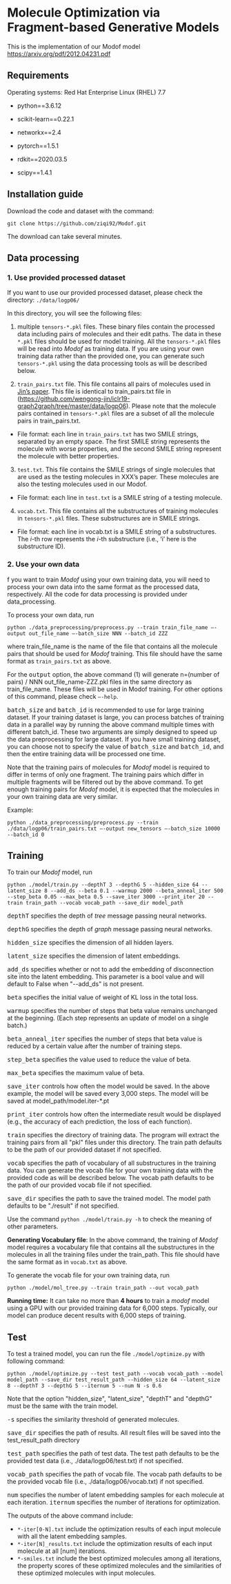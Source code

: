 # Molecule Optimization via Fragment-based Generative Models


This is the implementation of our Modof model https://arxiv.org/pdf/2012.04231.pdf

## Requirements

Operating systems: Red Hat Enterprise Linux (RHEL) 7.7


* python==3.6.12

* scikit-learn==0.22.1

* networkx==2.4

* pytorch==1.5.1

* rdkit==2020.03.5

* scipy==1.4.1

  

## Installation guide

Download the code and dataset with the command:

```
git clone https://github.com/ziqi92/Modof.git
```

The download can take several minutes.



## Data processing

### 1.   Use provided processed dataset

If you want to use our provided processed dataset, please check the directory: <code>./data/logp06/</code>

 

In this directory, you will see the following files:

1)   multiple <code>tensors-\*.pkl</code> files. These binary files contain the processed data including pairs of molecules and their edit paths. The data in these <code>\*.pkl</code> files should be used for model training. All the <code>tensors-\*.pkl</code> files will be read into *Modof* as training data. If you are using your own training data rather than the provided one, you can generate such <code>tensors-\*.pkl</code> using the data processing tools as will be described below.  

2)   <code>train_pairs.txt</code> file. This file contains all pairs of molecules used in [Jin’s paper](https://arxiv.org/pdf/1812.01070.pdf). This file is identical to train_pairs.txt file in  (https://github.com/wengong-jin/iclr19-graph2graph/tree/master/data/logp06). Please note that the molecule pairs contained in <code>tensors-\*.pkl</code> files are a subset of all the molecule pairs in train_pairs.txt. 

* File format:  each line in <code>train_pairs.txt</code> has two SMILE strings, separated by an empty space. The first SMILE string represents the molecule with worse properties, and the second SMILE string represent the molecule with better properties. 

3)   <code>test.txt</code>. This file contains the SMILE strings of single molecules that are used as the testing molecules in XXX’s paper. These molecules are also the testing molecules used in our Modof. 

* File format: each line in <code>test.txt</code> is a SMILE string of a testing molecule. 

4)   <code>vocab.txt</code>. This file contains all the substructures of training molecules in <code>tensors-*.pkl</code> files. These substructures are in SMILE strings. 

* File format: each line in vocab.txt is a SMILE string of a substructures. The *i*-th row represents the *i*-th substructure (i.e., ‘i’ here is the substructure ID). 

  

### 2.   Use your own data

f you want to train *Modof* using your own training data, you will need to process your own data into the same format as the processed data, respectively. All the code for data processing is provided under data_processing. 

To process your own data, run 

```
python ./data_preprocessing/preprocess.py --train train_file_name –-output out_file_name –-batch_size NNN --batch_id ZZZ 
```

where train_file_name is the name of the file that contains all the molecule pairs that should be used for *Modof* training. This file should have the same format as <code>train_pairs.txt</code> as above. 

For the <kbd>output</kbd> option, the above command (1) will generate n=(number of pairs) / NNN out_file_name-ZZZ.pkl files in the same directory as train_file_name. These files will be used in Modof training. For other options of this command, please check <code>–-help</code>.

<kbd>batch_size</kbd> and <kbd>batch_id</kbd> is recommended to use for large training dataset. If your training dataset is large, you can process batches of training data in a parallel way by running the above command multiple times with different batch_id. These two arguments are simply designed to speed up the data preprocessing for large dataset. If you have small training dataset, you can choose not to specify the value of <kbd>batch_size</kbd> and <kbd>batch_id</kbd>, and then the entire training data will be processed one time.

Note that the training pairs of molecules for *Modof* model is required to differ in terms of only one fragment. The training pairs which differ in multiple fragments will be filtered out by the above command. To get enough training pairs for *Modof* model, it is expected that the molecules in your own training data are very similar. 

Example:

```
python ./data_preprocessing/preprocess.py --train ./data/logp06/train_pairs.txt –-output new_tensors –-batch_size 10000 --batch_id 0 
```

## Training


To train our *Modof* model, run 

```
python ./model/train.py --depthT 3 --depthG 5 --hidden_size 64 --latent_size 8 --add_ds --beta 0.1 --warmup 2000 --beta_anneal_iter 500 --step_beta 0.05 --max_beta 0.5 --save_iter 3000 --print_iter 20 --train train_path --vocab vocab_path --save_dir model_path
```

<kbd>depthT</kbd>  specifies the depth of *tree* message passing neural networks.

<kbd>depthG</kbd>  specifies the depth of *graph* message passing neural networks.

<kbd>hidden_size</kbd> specifies the dimension of all hidden layers.

<kbd>latent_size</kbd> specifies the dimension of latent embeddings.

<kbd>add_ds</kbd> specifies whether or not to add the embedding of disconnection site into the latent embedding. This parameter is a bool value and will default to False when "--add_ds" is not present.

<kbd>beta</kbd> specifies the initial value of weight of KL loss in the total loss.

<kbd>warmup</kbd> specifies the number of steps that beta value remains unchanged at the beginning. (Each step represents an update of model on a single batch.)

<kbd>beta_anneal_iter</kbd> specifies the number of steps that beta value is reduced by a certain value after the number of training steps.

<kbd>step_beta</kbd> specifies the value used to reduce the value of beta.

<kbd>max_beta</kbd> specifies the maximum value of beta.

<kbd>save_iter</kbd> controls how often the model would be saved. In the above example, the model will be saved every 3,000 steps. The model will be saved at model_path/model.iter-*.pt

<kbd>print_iter</kbd> controls how often the intermediate result would be displayed (e.g., the accuracy of each prediction, the loss of each function).

<kbd>train</kbd> specifies the directory of training data. The program will extract the training pairs from all "pkl" files under this directory. The train path defaults to be the path of our provided dataset if not specified.

<kbd>vocab</kbd> specifies the path of vocabulary of all substructures in the training data. You can generate the vocab file for your own training data with the provided code as will be described below. The vocab path defaults to be the path of our provided vocab file if not specified.

<kbd>save_dir</kbd> specifies the path to save the trained model.  The model path defaults to be "./result" if not specified.

Use the command <code>python ./model/train.py -h</code> to check the meaning of other parameters.



**Generating Vocabulary file**: In the above command, the training of *Modof* model requires a vocabulary file that contains all the substructures in the molecules in all the training files under the train_path. This file should have the same format as in <code>vocab.txt</code> as above. 

To generate the vocab file for your own training data, run

```
python ./model/mol_tree.py --train train_path --out vocab_path
```



**Running time:** It can take no more than **4 hours** to train a *modof* model using a GPU with our provided training data for 6,000 steps.  Typically, our model can produce decent results with 6,000 steps of training.

## Test

To test a trained model, you can run the file <code>./model/optimize.py</code> with following command:

```
python ./model/optimize.py --test test_path --vocab vocab_path --model model_path --save_dir test_result_path --hidden_size 64 --latent_size 8 --depthT 3 --depthG 5 --iternum 5 --num N -s 0.6
```

Note that the option "hidden_size", "latent_size", "depthT" and "depthG" must be the same with the train model. 

<kbd>-s</kbd> specifies the similarity threshold of generated molecules.

<kbd>save_dir</kbd> specifies the path of results. All result files will be saved into the test_result_path directory

<kbd>test_path</kbd> specifies the path of test data. The test path defaults to be the provided test data (i.e., ./data/logp06/test.txt) if not specified.

<kbd>vocab_path</kbd> specifies the path of vocab file. The vocab path defaults to be the provided vocab file (i.e., ./data/logp06/vocab.txt) if not specified.

<kbd>num</kbd> specifies the number of latent embedding samples for each molecule at each iteration.
<kbd>iternum</kbd> specifies the number of iterations for optimization.



The outputs of the above command include:
* <code>*-iter[0-N].txt</code> include the optimization results of each input molecule with all the latent embedding samples.
* <code>*-iter[N]_results.txt</code> include the optimization results of each input molecule at all [num] iterations.
* <code>*-smiles.txt</code> include the best optimized molecules among all iterations, the property scores of these optimized molecules and the similarities of these optimized molecules with input molecules.
